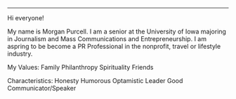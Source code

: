 ---
Hi everyone!

My name is Morgan Purcell. I am a senior at the University of Iowa majoring in Journalism and Mass Communications and Entrepreneurship. I am aspring to be become a PR Professional in the nonprofit, travel or lifestyle industry. 

My Values:
Family
Philanthropy 
Spirituality 
Friends

Characteristics:
Honesty
Humorous
Optamistic
Leader
Good Communicator/Speaker
